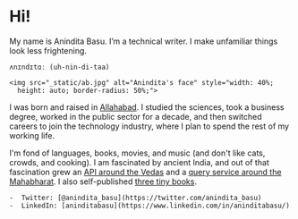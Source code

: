 # Hi!

My name is Anindita Basu. I’m a technical writer. I make unfamiliar things look less frightening.

```{admonition} How to pronounce my name
ʌnɪndɪtɑː (uh-nin-di-taa)
```
```{margin}
<img src="_static/ab.jpg" alt="Anindita's face" style="width: 40%;
  height: auto; border-radius: 50%;">
```

I was born and raised in [Allahabad](https://goo.gl/maps/3TMsUm9o7y1Ywoyq8). I studied the sciences, took a business degree, worked in the public sector for a decade, and then switched careers to join the technology industry, where I plan to spend the rest of my working life.

I'm fond of languages, books, movies, and music (and don't like cats, crowds, and cooking). I am fascinated by ancient India, and out of that fascination grew an [API around the Vedas](https://aninditabasu.github.io/indica/) and a [query service around the Mahabharat](https://mahabharat.onrender.com/). I also self-published [three tiny books](https://www.amazon.in/Anindita-Basu/e/B0754355DX).

```{admonition} Where to find me
-  Twitter: [@anindita_basu](https://twitter.com/anindita_basu)
-  LinkedIn: [aninditabasu](https://www.linkedin.com/in/aninditabasu/)
```
